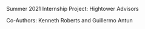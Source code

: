 Summer 2021 Internship Project: Hightower Advisors

Co-Authors: Kenneth Roberts and Guillermo Antun 
